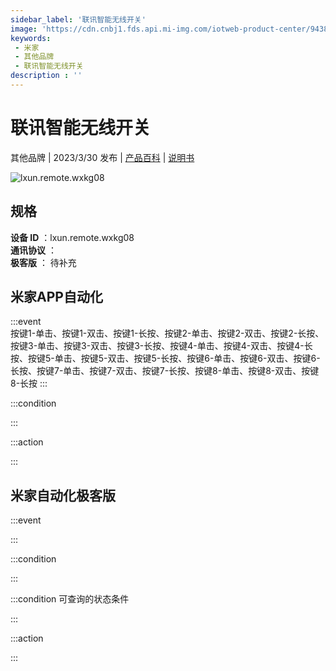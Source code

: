 ```yaml
---
sidebar_label: '联讯智能无线开关'
image: 'https://cdn.cnbj1.fds.api.mi-img.com/iotweb-product-center/9438968f2c5f31fae82f3b1365ce1b01_1679474688067.png?GalaxyAccessKeyId=AKVGLQWBOVIRQ3XLEW&Expires=9223372036854775807&Signature=wwaaw5aDKyJqLfrnllWlvoDE9VM='
keywords: 
 - 米家
 - 其他品牌
 - 联讯智能无线开关
description : ''
---
```

# 联讯智能无线开关

其他品牌 | 2023/3/30 发布 | [产品百科](https://home.mi.com/webapp/content/baike/product/index.html?model=lxun.remote.wxkg08/) | [说明书](https://home.mi.com/views/introduction.html?model=lxun.remote.wxkg08&region=cn)

![lxun.remote.wxkg08](https://cdn.cnbj1.fds.api.mi-img.com/iotweb-product-center/9438968f2c5f31fae82f3b1365ce1b01_1679474688067.png?GalaxyAccessKeyId=AKVGLQWBOVIRQ3XLEW&Expires=9223372036854775807&Signature=wwaaw5aDKyJqLfrnllWlvoDE9VM=)

## 规格  
> 
**设备 ID** ：lxun.remote.wxkg08  
**通讯协议** ：  
**极客版**  ： 待补充 


## 米家APP自动化  

:::event  
按键1-单击、按键1-双击、按键1-长按、按键2-单击、按键2-双击、按键2-长按、按键3-单击、按键3-双击、按键3-长按、按键4-单击、按键4-双击、按键4-长按、按键5-单击、按键5-双击、按键5-长按、按键6-单击、按键6-双击、按键6-长按、按键7-单击、按键7-双击、按键7-长按、按键8-单击、按键8-双击、按键8-长按
:::

:::condition  

:::

:::action   

:::

## 米家自动化极客版  

:::event  

:::

:::condition  

:::

:::condition 可查询的状态条件  

:::

:::action  

:::

        
